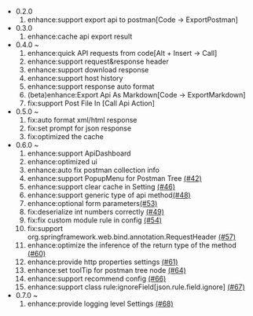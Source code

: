 *   0.2.0
    1.  enhance:support export api to postman[Code -> ExportPostman]
*   0.3.0
    1.  enhance:cache api export result
*   0.4.0 ~
    1.  enhance:quick API requests from code[Alt + Insert -> Call]
    2.  enhance:support request&response header
    3.  enhance:support download response
    4.  enhance:support host history
    5.  enhance:support response auto format
    6.  (beta)enhance:Export Api As Markdown[Code -> ExportMarkdown]
    7.  fix:support Post File In [Call Api Action]
*   0.5.0 ~
    1.  fix:auto format xml/html response
    2.  fix:set prompt for json response
    3.  fix:optimized the cache
*   0.6.0 ~
    1.  enhance:support ApiDashboard
    2.  enhance:optimized ui
    3.  enhance:auto fix postman collection info
    4.  enhance:support PopupMenu for Postman Tree [(#42)](https://github.com/tangcent/easy-api/issues/42)
    5.  enhance:support clear cache in Setting [(#46)](https://github.com/tangcent/easy-api/issues/46)
    6.  enhance:support generic type of api method[(#48)](https://github.com/tangcent/easy-api/issues/48)
    7.  enhance:optional form parameters[(#53)](https://github.com/tangcent/easy-api/issues/53)
    8.  fix:deserialize int numbers correctly [(#49)](https://github.com/tangcent/easy-api/issues/49)
    9.  fix:fix custom module rule in config [(#54)](https://github.com/tangcent/easy-api/issues/54)
    10. fix:support org.springframework.web.bind.annotation.RequestHeader [(#57)](https://github.com/tangcent/easy-api/issues/57)
    11. enhance:optimize the inference of the return type of the method [(#60)](https://github.com/tangcent/easy-api/issues/60)
    12. enhance:provide http properties settings [(#61)](https://github.com/tangcent/easy-api/issues/61)
    13. enhance:set toolTip for postman tree node [(#64)](https://github.com/tangcent/easy-api/pull/64)
    14. enhance:support recommend config [(#66)](https://github.com/tangcent/easy-api/pull/66)
    15. enhance:support class rule:ignoreField\[json.rule.field.ignore] [(#67)](https://github.com/tangcent/easy-api/pull/67)
*   0.7.0 ~
    1. enhance:provide logging level Settings  [(#68)](https://github.com/tangcent/easy-api/issues/68)
    